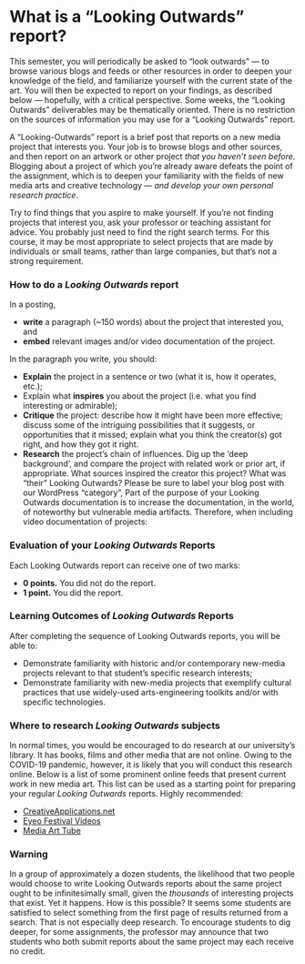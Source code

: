 # What is a “Looking Outwards” report?

This semester, you will periodically be asked to “look outwards” — to browse various blogs and feeds or other resources in order to deepen your knowledge of the field, and familiarize yourself with the current state of the art. You will then be expected to report on your findings, as described below — hopefully, with a critical perspective. Some weeks, the “Looking Outwards” deliverables may be thematically oriented. There is no restriction on the sources of information you may use for a “Looking Outwards” report.

A “Looking-Outwards” report is a brief post that reports on a new media project that interests you. Your job is to browse blogs and other sources, and then report on an artwork or other project *that you haven’t seen before*. Blogging about a project of which you’re already aware defeats the point of the assignment, which is to deepen your familiarity with the fields of new media arts and creative technology — *and develop your own personal research practice*.

Try to find things that you aspire to make yourself. If you’re not finding projects that interest you, ask your professor or teaching assistant for advice. You probably just need to find the right search terms. For this course, it may be most appropriate to select projects that are made by individuals or small teams, rather than large companies, but that’s not a strong requirement.


### How to do a *Looking Outwards* report

In a posting,

* **write** a paragraph (~150 words) about the project that interested you, and
* **embed** relevant images and/or video documentation of the project.

In the paragraph you write, you should:

* **Explain** the project in a sentence or two (what it is, how it operates, etc.);
* Explain what **inspires** you about the project (i.e. what you find interesting or admirable);
* **Critique** the project: describe how it might have been more effective; discuss some of the intriguing possibilities that it suggests, or opportunities that it missed; explain what you think the creator(s) got right, and how they got it right.
* **Research** the project’s chain of influences. Dig up the ‘deep background’, and compare the project with related work or prior art, if appropriate. What sources inspired the creator this project? What was “their” Looking Outwards?
Please be sure to label your blog post with our WordPress “category”, Part of the purpose of your Looking Outwards documentation is to increase the documentation, in the world, of noteworthy but vulnerable media artifacts. Therefore, when including video documentation of projects:

### Evaluation of your *Looking Outwards* Reports
Each Looking Outwards report can receive one of two marks:

* **0 points.** You did not do the report.
* **1 point.** You did the report.

### Learning Outcomes of *Looking Outwards* Reports

After completing the sequence of Looking Outwards reports, you will be able to:

* Demonstrate familiarity with historic and/or contemporary new-media projects relevant to that student’s specific research interests;
* Demonstrate familiarity with new-media projects that exemplify cultural practices that use widely-used arts-engineering toolkits and/or with specific technologies.

### Where to research *Looking Outwards* subjects

In normal times, you would be encouraged to do research at our university’s library. It has books, films and other media that are not online.  Owing to the COVID-19 pandemic, however, it is likely that you will conduct this research online. Below is a list of some prominent online feeds that present current work in new media art. This list can be used as a starting point for preparing your regular *Looking Outwards* reports. Highly recommended:

* [CreativeApplications.net](http://www.creativeapplications.net/)
* [Eyeo Festival Videos](https://vimeo.com/eyeofestival/videos/all)
* [Media Art Tube](http://www.youtube.com/user/MediaArtTube)

### Warning

In a group of approximately a dozen students, the likelihood that two people would choose to write Looking Outwards reports about the same project ought to be infinitesimally small, given the *thousands* of interesting projects that exist. Yet it happens. How is this possible? It seems some students are satisfied to select something from the first page of results returned from a search. That is not especially deep research. To encourage students to dig deeper, for some assignments, the professor may announce that two students who both submit reports about the same project may each receive no credit.
